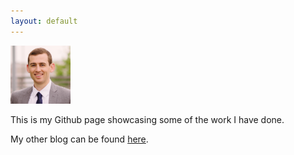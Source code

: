 ```yaml
---
layout: default
---
```


<img src="/assets/selfi2.png" alt="HTML5 Icon" style="width:96px;height:96;">

This is my Github page showcasing some of the work I have done. 

My other blog can be found <a href="https://daveveitch.wordpress.com/">here</a>.
